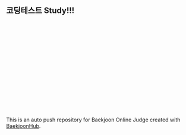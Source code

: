 ## 코딩테스트 Study!!!

<br/><br/><br/><br/><br/><br/><br/><br/><br/><br/><br/><br/><br/><br/><br/>This is an auto push repository for Baekjoon Online Judge created with [BaekjoonHub](https://github.com/BaekjoonHub/BaekjoonHub).
